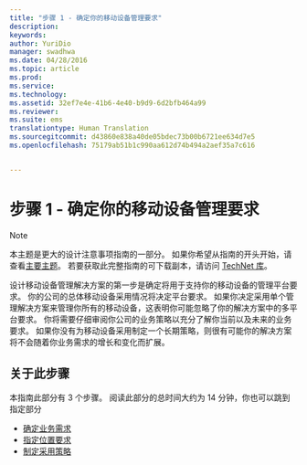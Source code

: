 ```yaml
---
title: "步骤 1 - 确定你的移动设备管理要求"
description: 
keywords: 
author: YuriDio
manager: swadhwa
ms.date: 04/28/2016
ms.topic: article
ms.prod: 
ms.service: 
ms.technology: 
ms.assetid: 32ef7e4e-41b6-4e40-b9d9-6d2bfb464a99
ms.reviewer: 
ms.suite: ems
translationtype: Human Translation
ms.sourcegitcommit: d43860e838a40de05bdec73b00b6721ee634d7e5
ms.openlocfilehash: 75179ab51b1c990aa612d74b494a2aef35a7c616


---
```


# 步骤 1 - 确定你的移动设备管理要求

>[!NOTE]
>本主题是更大的设计注意事项指南的一部分。 如果你希望从指南的开头开始，请查看[主要主题](mdm-design-considerations-guide.md)。 若要获取此完整指南的可下载副本，请访问 [TechNet 库](https://gallery.technet.microsoft.com/Mobile-Device-Management-7d401582)。

设计移动设备管理解决方案的第一步是确定将用于支持你的移动设备的管理平台要求。 你的公司的总体移动设备采用情况将决定平台要求。 如果你决定采用单个管理解决方案来管理你所有的移动设备，这表明你可能忽略了你的解决方案中的多平台要求。 你将需要仔细审阅你公司的业务策略以充分了解你当前以及未来的业务要求。 如果你没有为移动设备采用制定一个长期策略，则很有可能你的解决方案将不会随着你业务需求的增长和变化而扩展。 

## 关于此步骤

本指南此部分有 3 个步骤。 阅读此部分的总时间大约为 14 分钟，你也可以跳到指定部分

- [确定业务需求](mdm-identify-business-needs.md)
- [指定位置要求](mdm-specify-mdm-location-requirements.md)
- [制定采用策略](mdm-develop-mdm-adoption-strategy.md)



<!--HONumber=Jul16_HO3-->


